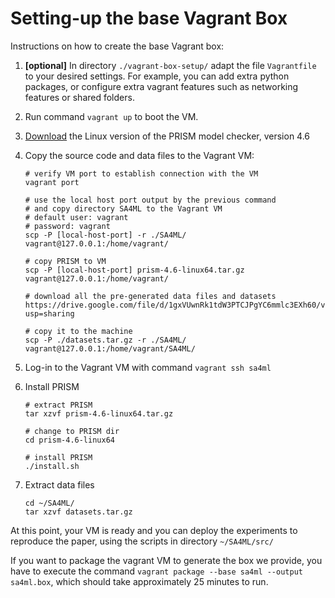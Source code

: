 # Setting-up the base Vagrant Box

Instructions on how to create the base Vagrant box:

1. **[optional]** In directory `./vagrant-box-setup/` adapt the file `Vagrantfile` to your desired settings. For example, you can add extra python packages, or configure extra vagrant features such as networking features or shared folders.

2. Run command `vagrant up` to boot the VM.

3. [Download](http://www.prismmodelchecker.org/download.php) the Linux version of the PRISM model checker, version 4.6 

4. Copy the source code and data files to the Vagrant VM:

	```
	# verify VM port to establish connection with the VM
	vagrant port
	
	# use the local host port output by the previous command
	# and copy directory SA4ML to the Vagrant VM
	# default user: vagrant
	# password: vagrant
	scp -P [local-host-port] -r ./SA4ML/ vagrant@127.0.0.1:/home/vagrant/
	
	# copy PRISM to VM
	scp -P [local-host-port] prism-4.6-linux64.tar.gz vagrant@127.0.0.1:/home/vagrant/
	
	# download all the pre-generated data files and datasets
	https://drive.google.com/file/d/1gxVUwnRk1tdW3PTCJPgYC6mmlc3EXh60/view?usp=sharing
	
	# copy it to the machine 
	scp -P ./datasets.tar.gz -r ./SA4ML/ vagrant@127.0.0.1:/home/vagrant/SA4ML/
	```

5. Log-in to the Vagrant VM with command `vagrant ssh sa4ml`

6. Install PRISM

	```
	# extract PRISM
	tar xzvf prism-4.6-linux64.tar.gz
	
	# change to PRISM dir
	cd prism-4.6-linux64
	
	# install PRISM
	./install.sh
	```
	
7. Extract data files

	```
	cd ~/SA4ML/
	tar xzvf datasets.tar.gz
	```
	
At this point, your VM is ready and you can deploy the experiments to reproduce the paper, using the scripts in directory `~/SA4ML/src/` 

If you want to package the vagrant VM to generate the box we provide, you have to execute the command `vagrant package --base sa4ml --output sa4ml.box`, which should take approximately 25 minutes to run.
	